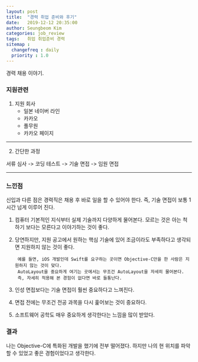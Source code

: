 ```yaml
---
layout: post
title:  "경력 취업 준비와 후기"
date:   2019-12-12 20:35:00
author: Seungbeom Kim
categories: job_review
tags:	취업 취업준비 경력
sitemap :
  changefreq : daily
  priority : 1.0
---
```


경력 채용 이야기.

### 지원관련
1. 지원 회사
    * 일본 네이버 라인
    * 카카오
    * 풀무원
    * 카카오 페이지

---

2. 간단한 과정

서류 심사 -> 코딩 테스트 -> 기술 면접 -> 임원 면접

---

### 느낀점

신입과 다른 점은 경력직은 채용 후 바로 일을 할 수 있어야 한다. 즉, 기술 면접이 보통 1시간 넘게 이루어 진다.

1. 컴퓨터 기본적인 지식부터 실제 기술까지 다양하게 물어본다. 모르는 것은 아는 척하기 보다는 모른다고 이야기하는 것이 좋다.
2. 당연하지만, 지원 공고에서 원하는 핵심 기술에 있어 조금이라도 부족하다고 생각되면 지원하지 않는 것이 좋다.

        예를 들면, iOS 개발인데 Swift를 요구하는 곳이면 Objective-C만을 한 사람은 지원하지 않는 것이 맞다.
        AutoLayout을 중요하게 여기는 곳에서는 무조건 AutoLayout을 자세히 물어본다.
        즉, 자세히 적용해 본 경험이 없다면 바로 들통난다.

3. 인성 면접보다는 기술 면접이 훨씬 중요하다고 느껴진다.
4. 면접 전에는 무조건 전공 과목을 다시 훑어보는 것이 중요하다.
5. 소프트웨어 공학도 매우 중요하게 생각한다는 느낌을 많이 받았다.

### 결과

나는 Objective-C에 특화된 개발을 했기에 전부 떨어졌다. 하지만 나의 현 위치를 파악할 수 있었고 좋은 경험이었다고 생각한다.

